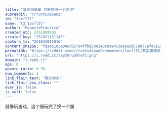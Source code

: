 ```yaml
---
title: "其实很简单 只是想换一个环境"
subreddit: "r/runtoJapan2"
id: "1ocfl5l"
name: "t3_1ocfl5l"
author: "HonestzPractice"
created_utc: 1761059505
created_key: "251021151145"
capture_ts: "251022015816"
content_sha256: "fd24b103e948d55794ffb9308140c0194c39a6a59558d77afd6e1c5cc8b00245"
permalink: "https://reddit.com/r/runtoJapan2/comments/1ocfl5l/其实很简单_只是想换一个环境/"
url: "https://i.redd.it/z1y29hu3dhwf1.png"
domain: "i.redd.it"
ups: 0
upvote_ratio: 0.38
num_comments: 1
link_flair_text: "聊天吹水"
link_flair_css_class: ""
over_18: false
is_self: false
---
```


就像玩游戏，这个服玩完了换一个服

